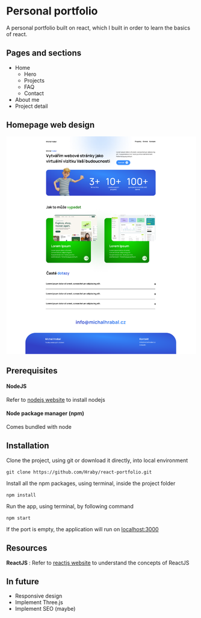 # Personal portfolio
A personal portfolio built on react, which I built in order to learn the basics of react.

## Pages and sections
- Home
    - Hero
    - Projects
    - FAQ
    - Contact
- About me
- Project detail

## Homepage web design
![alt text](https://github.com/Hraby/react-portfolio/blob/master/portfolio_navrh.png)


## Prerequisites
#### NodeJS
Refer to [nodejs website](https://nodejs.org/en/) to install nodejs
#### Node package manager (npm)
Comes bundled with node

## Installation
Clone the project, using git or download it directly, into local environment
```terminal
git clone https://github.com/Hraby/react-portfolio.git
```
Install all the npm packages, using terminal, inside the project folder
```terminal
npm install
```
Run the app, using terminal, by following command
```terminal
npm start
```
If the port is empty, the application will run on [localhost:3000](http://localhost:3000)

## Resources
<b>ReactJS</b> : Refer to [reactjs website](https://reactjs.org/) to understand the concepts of ReactJS

## In future
- Responsive design
- Implement Three.js
- Implement SEO (maybe)